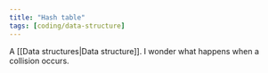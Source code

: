 ```yaml
---
title: "Hash table"
tags: [coding/data-structure]
---
```


A [[Data structures|Data structure]].
I wonder what happens when a collision occurs.
